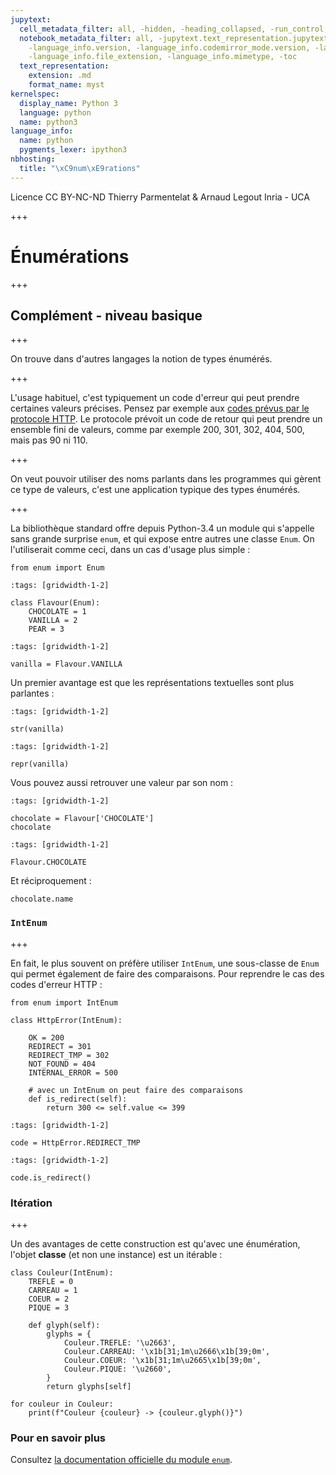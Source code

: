 ```yaml
---
jupytext:
  cell_metadata_filter: all, -hidden, -heading_collapsed, -run_control, -trusted
  notebook_metadata_filter: all, -jupytext.text_representation.jupytext_version, -jupytext.text_representation.format_version,
    -language_info.version, -language_info.codemirror_mode.version, -language_info.codemirror_mode,
    -language_info.file_extension, -language_info.mimetype, -toc
  text_representation:
    extension: .md
    format_name: myst
kernelspec:
  display_name: Python 3
  language: python
  name: python3
language_info:
  name: python
  pygments_lexer: ipython3
nbhosting:
  title: "\xC9num\xE9rations"
---
```


<div class="licence">
<span>Licence CC BY-NC-ND</span>
<span>Thierry Parmentelat &amp; Arnaud Legout</span>
<span>Inria - UCA</span>
</div>

+++

# Énumérations

+++

## Complément - niveau basique

+++

On trouve dans d'autres langages la notion de types énumérés.

+++

L'usage habituel, c'est typiquement un code d'erreur qui peut prendre certaines valeurs précises. Pensez par exemple aux [codes prévus par le protocole HTTP](https://fr.wikipedia.org/wiki/Liste_des_codes_HTTP). Le protocole prévoit un code de retour qui peut prendre un ensemble fini de valeurs, comme par exemple 200, 301, 302, 404, 500, mais pas 90 ni 110.

+++

On veut pouvoir utiliser des noms parlants dans les programmes qui gèrent ce type de valeurs, c'est une application typique des types énumérés.

+++

La bibliothèque standard offre depuis Python-3.4 un module qui s'appelle sans grande surprise `enum`, et qui expose entre autres une classe `Enum`. On l'utiliserait comme ceci, dans un cas d'usage plus simple :

```{code-cell} ipython3
from enum import Enum
```

```{code-cell} ipython3
:tags: [gridwidth-1-2]

class Flavour(Enum):
    CHOCOLATE = 1
    VANILLA = 2
    PEAR = 3
```

```{code-cell} ipython3
:tags: [gridwidth-1-2]

vanilla = Flavour.VANILLA
```

Un premier avantage est que les représentations textuelles sont plus parlantes :

```{code-cell} ipython3
:tags: [gridwidth-1-2]

str(vanilla)
```

```{code-cell} ipython3
:tags: [gridwidth-1-2]

repr(vanilla)
```

Vous pouvez aussi retrouver une valeur par son nom :

```{code-cell} ipython3
:tags: [gridwidth-1-2]

chocolate = Flavour['CHOCOLATE']
chocolate
```

```{code-cell} ipython3
:tags: [gridwidth-1-2]

Flavour.CHOCOLATE
```

Et réciproquement :

```{code-cell} ipython3
chocolate.name
```

### `IntEnum`

+++

En fait, le plus souvent on préfère utiliser `IntEnum`, une sous-classe de `Enum` qui permet également de faire des comparaisons. Pour reprendre le cas des codes d'erreur HTTP :

```{code-cell} ipython3
from enum import IntEnum

class HttpError(IntEnum):

    OK = 200
    REDIRECT = 301
    REDIRECT_TMP = 302
    NOT_FOUND = 404
    INTERNAL_ERROR = 500

    # avec un IntEnum on peut faire des comparaisons
    def is_redirect(self):
        return 300 <= self.value <= 399
```

```{code-cell} ipython3
:tags: [gridwidth-1-2]

code = HttpError.REDIRECT_TMP
```

```{code-cell} ipython3
:tags: [gridwidth-1-2]

code.is_redirect()
```

### Itération

+++

Un des avantages de cette construction est qu'avec une énumération, l'objet **classe** (et non une instance) est un itérable :

```{code-cell} ipython3
class Couleur(IntEnum):
    TREFLE = 0
    CARREAU = 1
    COEUR = 2
    PIQUE = 3

    def glyph(self):
        glyphs = {
            Couleur.TREFLE: '\u2663',
            Couleur.CARREAU: '\x1b[31;1m\u2666\x1b[39;0m',
            Couleur.COEUR: '\x1b[31;1m\u2665\x1b[39;0m',
            Couleur.PIQUE: '\u2660',
        }
        return glyphs[self]
```

```{code-cell} ipython3
for couleur in Couleur:
    print(f"Couleur {couleur} -> {couleur.glyph()}")
```

### Pour en savoir plus

Consultez [la documentation officielle du module `enum`](https://docs.python.org/3/library/enum.html).
